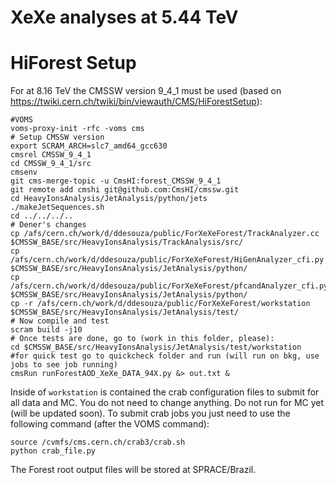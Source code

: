 # XeXe analyses at 5.44 TeV

# HiForest Setup

For  at 8.16 TeV the CMSSW version 9_4_1 must be used (based on https://twiki.cern.ch/twiki/bin/viewauth/CMS/HiForestSetup):
```
#VOMS
voms-proxy-init -rfc -voms cms
# Setup CMSSW version
export SCRAM_ARCH=slc7_amd64_gcc630
cmsrel CMSSW_9_4_1
cd CMSSW_9_4_1/src
cmsenv
git cms-merge-topic -u CmsHI:forest_CMSSW_9_4_1
git remote add cmshi git@github.com:CmsHI/cmssw.git
cd HeavyIonsAnalysis/JetAnalysis/python/jets
./makeJetSequences.sh
cd ../../../..
# Dener's changes
cp /afs/cern.ch/work/d/ddesouza/public/ForXeXeForest/TrackAnalyzer.cc $CMSSW_BASE/src/HeavyIonsAnalysis/TrackAnalysis/src/
cp /afs/cern.ch/work/d/ddesouza/public/ForXeXeForest/HiGenAnalyzer_cfi.py $CMSSW_BASE/src/HeavyIonsAnalysis/JetAnalysis/python/
cp /afs/cern.ch/work/d/ddesouza/public/ForXeXeForest/pfcandAnalyzer_cfi.py $CMSSW_BASE/src/HeavyIonsAnalysis/JetAnalysis/python/
cp -r /afs/cern.ch/work/d/ddesouza/public/ForXeXeForest/workstation $CMSSW_BASE/src/HeavyIonsAnalysis/JetAnalysis/test/
# Now compile and test
scram build -j10
# Once tests are done, go to (work in this folder, please):
cd $CMSSW_BASE/src/HeavyIonsAnalysis/JetAnalysis/test/workstation
#for quick test go to quickcheck folder and run (will run on bkg, use jobs to see job running)
cmsRun runForestAOD_XeXe_DATA_94X.py &> out.txt &
```
Inside of ```workstation``` is contained the crab configuration files to submit for all data and MC. You do not need to change anything. Do not run for MC yet (will be updated soon).
To submit crab jobs you just need to use the following command (after the VOMS command):
```
source /cvmfs/cms.cern.ch/crab3/crab.sh
python crab_file.py
```
The Forest root output files will be stored at SPRACE/Brazil.
